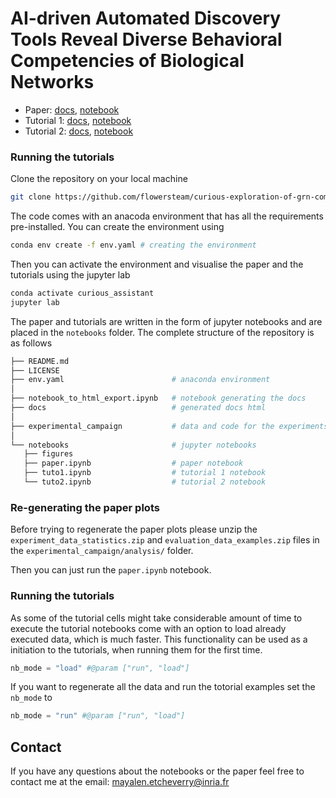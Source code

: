 # AI-driven Automated Discovery Tools Reveal Diverse Behavioral Competencies of Biological Networks


- Paper: [docs](https://developmentalsystems.org/curious-exploration-of-grn-competencies/index.html), [notebook](notebooks/paper.ipynb)
- Tutorial 1: [docs](https://developmentalsystems.org/curious-exploration-of-grn-competencies/tuto1.html), [notebook](notebooks/tuto1.ipynb)
- Tutorial 2: [docs](https://developmentalsystems.org/curious-exploration-of-grn-competencies/tuto2.html), [notebook](notebooks/tuto2.ipynb)

### Running the tutorials
Clone the repository on your local machine 
```sh
git clone https://github.com/flowersteam/curious-exploration-of-grn-competencies.git
```
The code comes with an anacoda environment that has all the requirements pre-installed.
You can create the environment using 

```sh
conda env create -f env.yaml # creating the environment
```
Then you can activate the environment and visualise the paper and the tutorials using the jupyter lab
```sh
conda activate curious_assistant
jupyter lab
```
The paper and tutorials are written in the form of jupyter notebooks and are placed in the `notebooks` folder. The complete structure of the repository is as follows 
```sh
├── README.md
├── LICENSE
├── env.yaml                        # anaconda environment
│
├── notebook_to_html_export.ipynb   # notebook generating the docs
├── docs                            # generated docs html
│
├── experimental_campaign           # data and code for the experiments
│
└── notebooks                       # jupyter notebooks
   ├── figures
   ├── paper.ipynb                  # paper notebook
   ├── tuto1.ipynb                  # tutorial 1 notebook
   └── tuto2.ipynb                  # tutorial 2 notebook
```     

### Re-generating the paper plots

Before trying to regenerate the paper plots please unzip the `experiment_data_statistics.zip` and `evaluation_data_examples.zip` files in the `experimental_campaign/analysis/` folder.

Then you can just run the `paper.ipynb` notebook.


### Running the tutorials

As some of the tutorial cells might take considerable amount of time to execute the tutorial notebooks come with an option to load already executed data,  which is much faster. This functionality can be used as a initiation to the tutorials, when running them for the first time.

```python
nb_mode = "load" #@param ["run", "load"]
```
If you want to regenerate all the data and run the totorial examples set the `nb_mode` to
```python
nb_mode = "run" #@param ["run", "load"]
```

## Contact 
If you have any questions about the notebooks or the paper feel free to contact me at the email: mayalen.etcheverry@inria.fr
